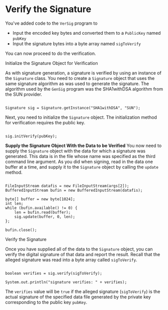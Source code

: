 
# Verify the Signature

You've added code to the `VerSig` program to

- Input the encoded key bytes and converted them to a `PublicKey` named `pubKey`
- Input the signature bytes into a byte array named `sigToVerify`

You can now proceed to do the verification.

Initialize the Signature Object for Verification

As with signature generation, a signature is verified by using an instance of the `Signature` class. You need to create a `Signature` object that uses the same signature algorithm as was used to generate the signature. The algorithm used by the `GenSig` program was the SHA1withDSA algorithm from the SUN provider.

```

Signature sig = Signature.getInstance("SHA1withDSA", "SUN");

```

Next, you need to initialize the `Signature` object. The initialization method for verification requires the public key.

```

sig.initVerify(pubKey);

```

**Supply the Signature Object With the Data to be Verified** You now need to supply the `Signature` object with the data for which a signature was generated. This data is in the file whose name was specified as the third command line argument. As you did when signing, read in the data one buffer at a time, and supply it to the `Signature` object by calling the `update` method.

```

FileInputStream datafis = new FileInputStream(args[2]);
BufferedInputStream bufin = new BufferedInputStream(datafis);

byte[] buffer = new byte[1024];
int len;
while (bufin.available() != 0) {
    len = bufin.read(buffer);
    sig.update(buffer, 0, len);
};

bufin.close();

```

Verify the Signature

Once you have supplied all of the data to the `Signature` object, you can verify the digital signature of that data and report the result. Recall that the alleged signature was read into a byte array called `sigToVerify`.

```

boolean verifies = sig.verify(sigToVerify);

System.out.println("signature verifies: " + verifies);

```

The `verifies` value will be `true` if the alleged signature (`sigToVerify`) is the actual signature of the specified data file generated by the private key corresponding to the public key `pubKey`.
